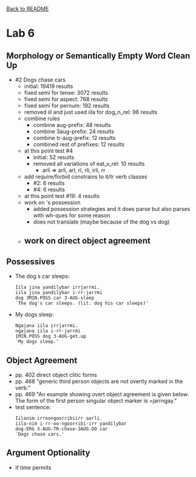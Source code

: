 [Back to README](/README.md)
# Lab 6

## Morphology or Semantically Empty Word Clean Up
- #2 Dogs chase cars
  - initial: 19419 results
  - fixed semi for tense: 3072 results
  - fixed semi for aspect: 768 results
  - fixed semi for pernum: 192 results
  - removed iil and just used iila for dog_n_rel: 96 results
  - combine rules
    - combine aug-prefix: 48 results
    - combine 3aug-prefix: 24 results
    - combine tr-aug-prefix: 12 results
    - combined rest of prefixes: 12 results
  - at this point test #4
    - initial: 52 results
    - removed all variations of eat_v_rel: 10 results
      - arli => arli, arl, rl, rli, irli, rr
  - add require/forbid constrains to it/tr verb classes
    - #2: 6 results
    - #4: 6 results
  - at this point test #19: 4 results
  - work on 's possession
    - added possession strategies and it does parse but also parses with wh-ques for some reason
    - does not translate (maybe because of the dog vs dog)
  - work on direct object agreement
    -

## Possessives
- The dog s car sleeps:
  ```
  Iila jina yandilybar irrjarrmi.
  iila jina yandilybar i-rr-jarrmi
  dog 3MIN.POSS car 3-AUG-sleep
  `The dog's car sleeps. (lit. dog his car sleeps)'
  ```
- My dogs sleep:
  ```
  Ngajana iila irrjarrmi.
  ngajana iila i-rr-jarrmi
  1MIN.POSS dog 3-AUG-get.up
  `My dogs sleep.'
  ```

## Object Agreement
- pp. 402 direct object clitic forms
- pp. 468 "generic third person objects are not overtly marked in the verb."
- pp. 469 "An example showing overt object agreement is given below. The form of
the first person singular object marker is =jarrngay."
- test sentence:
  ```
  Iilanim irroongoorribiirr aarli.
  iila-nim i-rr-oo-ngoorribi-irr yandilybar
  dog-ERG 3-AUG-TR-chase-3AUG.DO car
  `Dogs chase cars.'
  ```

## Argument Optionality
- if time permits